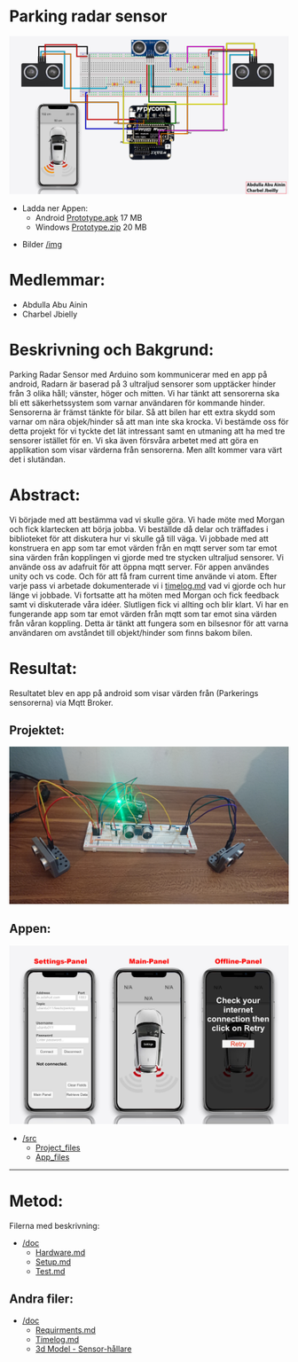 # **Parking radar sensor**
![Project](./img/circuit.jpg)

* Ladda ner Appen: 
    * Android [Prototype.apk](https://drive.google.com/file/d/1J4INymdXIyaqrTZJNHQ8nDmvR2BSV0AG/view?usp=sharing) 17 MB
    * Windows [Prototype.zip](https://drive.google.com/file/d/10sR1H_vFRUNZAB479mF9K6l9i8I3TnrY/view?usp=sharing) 20 MB

- Bilder [/img](./img/)

# Medlemmar: 
- Abdulla Abu Ainin 
- Charbel Jbielly

# Beskrivning och Bakgrund:
Parking Radar Sensor med Arduino som kommunicerar med en app på android, Radarn är baserad på 3 ultraljud sensorer som upptäcker hinder från 3 olika håll; vänster, höger och mitten.
 Vi har tänkt att sensorerna ska bli ett säkerhetssystem som varnar användaren för kommande hinder. Sensorerna är främst tänkte för bilar. Så att bilen har ett extra skydd som varnar om nära objek/hinder så att man inte ska krocka. Vi bestämde oss för detta projekt för vi tyckte det lät intressant samt en utmaning att ha med tre sensorer istället för en. Vi ska även försvåra arbetet med att göra en applikation som visar värderna från sensorerna. Men allt kommer vara värt det i slutändan.

# Abstract:
Vi började med att bestämma vad vi skulle göra. Vi hade möte med Morgan och fick klartecken att börja jobba. Vi beställde då delar och träffades i biblioteket för att diskutera hur vi skulle gå till väga. Vi jobbade med att konstruera en app som tar emot värden från en mqtt server som tar emot sina värden från kopplingen vi gjorde med tre stycken ultraljud sensorer. Vi använde oss av adafruit för att öppna mqtt server. För appen användes unity och vs code. Och för att få fram current time använde vi atom. Efter varje pass vi arbetade dokumenterade vi i [timelog.md](./doc/timelog.md) vad vi gjorde och hur länge vi jobbade. Vi fortsatte att ha möten med Morgan och fick feedback samt vi diskuterade våra idéer. Slutligen fick vi allting och blir klart. Vi har en fungerande app som tar emot värden från mqtt som tar emot sina värden från våran koppling. Detta är tänkt att fungera som en bilsesnor för att varna användaren om avståndet till objekt/hinder som finns bakom bilen.

# Resultat:
Resultatet blev en app på android som visar värden från  (Parkerings sensorerna) via Mqtt Broker.

## Projektet:

![image1](./img/DSC_1448.JPG)

## Appen:

![image2](./img/app.jpg)

* [/src](./src/)
    * [Project_files](./src/project_files)
    * [App_files](./src/App_files)
---

# Metod:
Filerna med beskrivning:
* [/doc](./doc/)
    * [Hardware.md](./doc/hardware.md)
    * [Setup.md](./doc/setup.md)
    * [Test.md](./doc/test.md)
## Andra filer:
* [/doc](./doc/)
    * [Requirments.md](./doc/requirments.md)
    * [Timelog.md](./doc/timelog.md)
    * [3d Model - Sensor-hållare](./doc/3d_modell)
